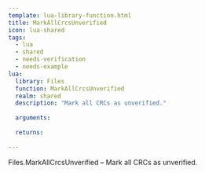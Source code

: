 ```yaml
---
template: lua-library-function.html
title: MarkAllCrcsUnverified
icon: lua-shared
tags:
  - lua
  - shared
  - needs-verification
  - needs-example
lua:
  library: Files
  function: MarkAllCrcsUnverified
  realm: shared
  description: "Mark all CRCs as unverified."
  
  arguments:
  
  returns:
    
---
```


<div class="lua__search__keywords">
Files.MarkAllCrcsUnverified &#x2013; Mark all CRCs as unverified.
</div>
